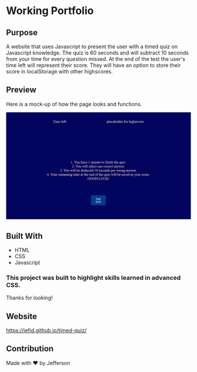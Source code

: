# Working Portfolio

## Purpose
A website that uses Javascript to present the user with a timed quiz on Javascript knowledge. The quiz is 60 seconds and will subtract 10 seconds from your time for every question missed. At the end of the test the user's time left will represent their score. They will have an option to store their score in localStorage with other highscores.

## Preview
Here is a mock-up of how the page looks and functions.

<img src=./develop/README.png></img>

## Built With
* HTML
* CSS
* Javascript

### This project was built to highlight skills learned in advanced CSS. 
Thanks for looking!

## Website
https://jefid.github.io/timed-quiz/

## Contribution
Made with ❤️ by Jefferson
